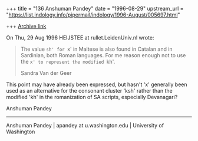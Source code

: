 +++
title = "136 Anshuman Pandey"
date = "1996-08-29"
upstream_url = "https://list.indology.info/pipermail/indology/1996-August/005697.html"

+++
[Archive link](https://list.indology.info/pipermail/indology/1996-August/005697.html)


On Thu, 29 Aug 1996 HEIJSTEE at rullet.LeidenUniv.nl wrote:

> The value `sh' for `x' in Maltese is also found in Catalan and
> in Sardinian, both Roman languages. For me reason enough not to
> use the `x' to represent the modified `kh'.
>
> Sandra Van der Geer

This point may have already been expressed, but hasn't 'x' generally been
used as an alternative for the consonant cluster 'ksh' rather than the
modified 'kh' in the romanization of SA scripts, especially Devanagari?

Anshuman Pandey

---
Anshuman Pandey | apandey at u.washington.edu | University of Washington







